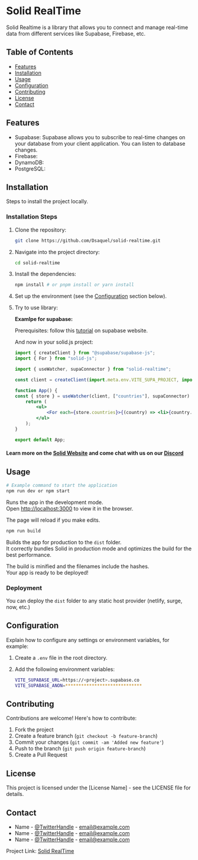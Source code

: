 # Solid RealTime

Solid Realtime is a library that allows you to connect and manage real-time data from different services like Supabase, Firebase, etc.

## Table of Contents

- [Features](#features)
- [Installation](#installation)
- [Usage](#usage)
- [Configuration](#configuration)
- [Contributing](#contributing)
- [License](#license)
- [Contact](#contact)

## Features

- Supabase: Supabase allows you to subscribe to real-time changes on your database from your client application. You can listen to database changes.
- Firebase:
- DynamoDB:
- PostgreSQL:

## Installation

Steps to install the project locally.

### Installation Steps

1. Clone the repository:

    ```bash
    git clone https://github.com/Dsaquel/solid-realtime.git
    ```

2. Navigate into the project directory:

    ```bash
    cd solid-realtime
    ```

3. Install the dependencies:

    ```bash
    npm install # or pnpm install or yarn install
    ```

4. Set up the environment (see the [Configuration](#configuration) section below).

5. Try to use library:

   **Examlpe for supabase:**

    Prerequisites: follow this [tutorial](https://supabase.com/docs/guides/getting-started/quickstarts/solidjs) on supabase website.

    And now in your solid.js project:

    ```jsx
    import { createClient } from "@supabase/supabase-js";
    import { For } from "solid-js";
    
    import { useWatcher, supaConnector } from "solid-realtime";

    const client = createClient(import.meta.env.VITE_SUPA_PROJECT, import.meta.env.VITE_SUPA_ANON);

    function App() {
    const { store } = useWatcher(client, ["countries"], supaConnector)
        return (
            <ul>
                <For each={store.countries}>{(country) => <li>{country.name}</li>}</For>
            </ul>
        );
    }

    export default App;
    ```

#### Learn more on the [Solid Website](https://solidjs.com) and come chat with us on our [Discord](https://discord.com/invite/solidjs)

## Usage

```bash
# Example command to start the application
npm run dev or npm start
```

Runs the app in the development mode.<br>
Open [http://localhost:3000](http://localhost:3000) to view it in the browser.

The page will reload if you make edits.<br>

```bash
npm run build
```

Builds the app for production to the `dist` folder.<br>
It correctly bundles Solid in production mode and optimizes the build for the best performance.

The build is minified and the filenames include the hashes.<br>
Your app is ready to be deployed!

### Deployment

You can deploy the `dist` folder to any static host provider (netlify, surge, now, etc.)

## Configuration

Explain how to configure any settings or environment variables, for example:

1. Create a `.env` file in the root directory.

2. Add the following environment variables:

    ```bash
    VITE_SUPABASE_URL=https://<project>.supabase.co
    VITE_SUPABASE_ANON=*****************************
    ```

## Contributing

Contributions are welcome! Here's how to contribute:

1. Fork the project
2. Create a feature branch (`git checkout -b feature-branch`)
3. Commit your changes (`git commit -am 'Added new feature'`)
4. Push to the branch (`git push origin feature-branch`)
5. Create a Pull Request

## License

This project is licensed under the [License Name] - see the LICENSE file for details.

## Contact

- Name - [@TwitterHandle](https://twitter.com/twitterhandle) - <email@example.com>
- Name - [@TwitterHandle](https://twitter.com/twitterhandle) - <email@example.com>
- Name - [@TwitterHandle](https://twitter.com/twitterhandle) - <email@example.com>

Project Link: [Solid RealTime](https://github.com/Dsaquel/solid-realtime)

